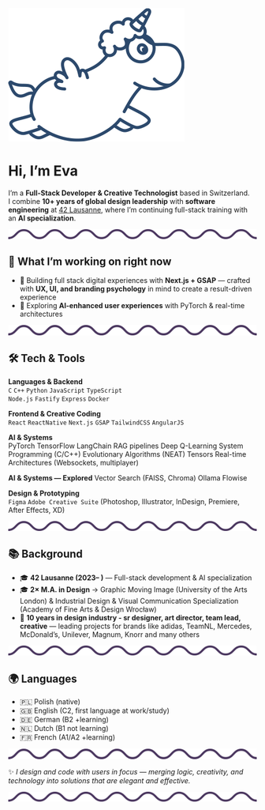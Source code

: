 ![alt text](image.png)


# Hi, I’m Eva

I’m a **Full-Stack Developer & Creative Technologist** based in Switzerland.  
I combine **10+ years of global design leadership** with **software engineering** at [42 Lausanne](https://42lausanne.ch), where I’m continuing full-stack training with an **AI specialization**.  

![alt text](image-1.png)

## 🎯 What I’m working on right now
- 🚀 Building full stack digital experiences with **Next.js + GSAP** — crafted with **UX, UI, and branding psychology** in mind to create a result-driven experience  
- 🤖 Exploring **AI-enhanced user experiences** with PyTorch & real-time architectures  

![alt text](image-1.png)

## 🛠 Tech & Tools
**Languages & Backend**  
`C` `C++` `Python` `JavaScript` `TypeScript`  
`Node.js` `Fastify` `Express` `Docker`  

**Frontend & Creative Coding**  
`React` `ReactNative` `Next.js` `GSAP` `TailwindCSS`  `AngularJS`

**AI & Systems**  
PyTorch TensorFlow LangChain
RAG pipelines Deep Q-Learning
System Programming (C/C++)
Evolutionary Algorithms (NEAT) Tensors
Real-time Architectures (Websockets, multiplayer)

**AI & Systems — Explored**
Vector Search (FAISS, Chroma) Ollama Flowise

**Design & Prototyping**  
`Figma` `Adobe Creative Suite` (Photoshop, Illustrator, InDesign, Premiere, After Effects, XD)  

![alt text](image-1.png)

## 📚 Background
- 🎓 **42 Lausanne (2023– )** — Full-stack development & AI specialization  
- 🎓 **2× M.A. in Design** → Graphic Moving Image (University of the Arts London) & Industrial Design & Visual Communication Specialization (Academy of Fine Arts & Design Wrocław)  
- 💼 **10 years in design industry - sr designer, art director, team lead, creative** — leading projects for brands like adidas, TeamNL, Mercedes, McDonald’s, Unilever, Magnum, Knorr and many others  

![alt text](image-1.png)

## 🌍 Languages
- 🇵🇱 Polish (native)  
- 🇬🇧 English (C2, first language at work/study)  
- 🇩🇪 German (B2 +learning)  
- 🇳🇱 Dutch (B1 not learning)  
- 🇫🇷 French (A1/A2 +learning)  

![alt text](image-1.png)

✨ *I design and code with users in focus — merging logic, creativity, and technology into solutions that are elegant and effective.*  

![alt text](image-1.png)
